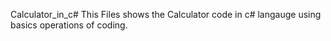  Calculator_in_c#
This Files shows the Calculator code in c# langauge using basics operations of coding.
